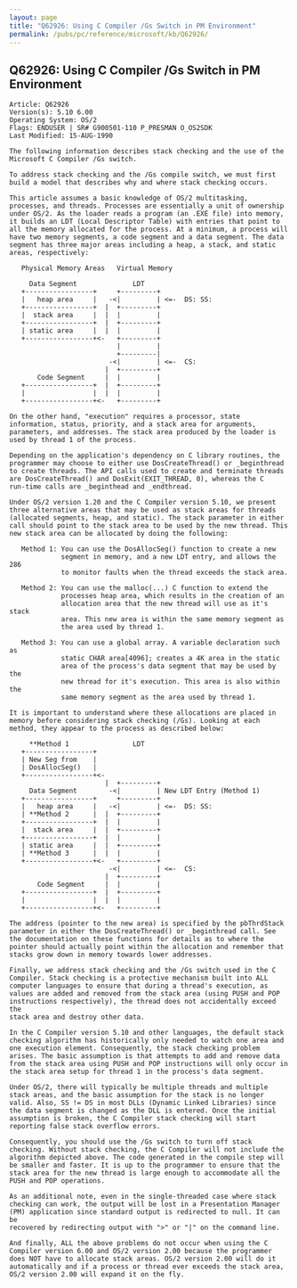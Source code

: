 ```yaml
---
layout: page
title: "Q62926: Using C Compiler /Gs Switch in PM Environment"
permalink: /pubs/pc/reference/microsoft/kb/Q62926/
---
```


## Q62926: Using C Compiler /Gs Switch in PM Environment

	Article: Q62926
	Version(s): 5.10 6.00
	Operating System: OS/2
	Flags: ENDUSER | SR# G900501-110 P_PRESMAN O_OS2SDK
	Last Modified: 15-AUG-1990
	
	The following information describes stack checking and the use of the
	Microsoft C Compiler /Gs switch.
	
	To address stack checking and the /Gs compile switch, we must first
	build a model that describes why and where stack checking occurs.
	
	This article assumes a basic knowledge of OS/2 multitasking,
	processes, and threads. Processes are essentially a unit of ownership
	under OS/2. As the loader reads a program (an .EXE file) into memory,
	it builds an LDT (Local Descriptor Table) with entries that point to
	all the memory allocated for the process. At a minimum, a process will
	have two memory segments, a code segment and a data segment. The data
	segment has three major areas including a heap, a stack, and static
	areas, respectively:
	
	   Physical Memory Areas   Virtual Memory
	
	     Data Segment              LDT
	   +-----------------+     +---------+
	   |   heap area     |   -<|         | <=-  DS: SS:
	   +-----------------+  |  +---------+
	   |  stack area     |  |  |         |
	   +-----------------+  |  +---------+
	   | static area     |  |  |         |
	   +-----------------+<-   +---------+
	                           |         |
	                           +---------|
	                         -<|         | <=-  CS:
	                        |  +---------+
	       Code Segment     |  |         |
	   +-----------------+  |  +---------+
	   |                 |  |  |         |
	   +-----------------+<-   +---------+
	
	On the other hand, "execution" requires a processor, state
	information, status, priority, and a stack area for arguments,
	parameters, and addresses. The stack area produced by the loader is
	used by thread 1 of the process.
	
	Depending on the application's dependency on C library routines, the
	programmer may choose to either use DosCreateThread() or _beginthread
	to create threads. The API calls used to create and terminate threads
	are DosCreateThread() and DosExit(EXIT_THREAD, 0), whereas the C
	run-time calls are _beginthead and _endthread.
	
	Under OS/2 version 1.20 and the C Compiler version 5.10, we present
	three alternative areas that may be used as stack areas for threads
	(allocated segments, heap, and static). The stack parameter in either
	call should point to the stack area to be used by the new thread. This
	new stack area can be allocated by doing the following:
	
	   Method 1: You can use the DosAllocSeg() function to create a new
	             segment in memory, and a new LDT entry, and allows the 286
	             to monitor faults when the thread exceeds the stack area.
	
	   Method 2: You can use the malloc(...) C function to extend the
	             processes heap area, which results in the creation of an
	             allocation area that the new thread will use as it's stack
	             area. This new area is within the same memory segment as
	             the area used by thread 1.
	
	   Method 3: You can use a global array. A variable declaration such as
	             static CHAR area[4096]; creates a 4K area in the static
	             area of the process's data segment that may be used by the
	             new thread for it's execution. This area is also within the
	             same memory segment as the area used by thread 1.
	
	It is important to understand where these allocations are placed in
	memory before considering stack checking (/Gs). Looking at each
	method, they appear to the process as described below:
	
	     **Method 1                LDT
	   +-----------------+
	   | New Seg from    |
	   | DosAllocSeg()   |
	   +-----------------+<-
	                        |  +---------+
	     Data Segment        -<|         | New LDT Entry (Method 1)
	   +-----------------+     +---------+
	   |   heap area     |   -<|         | <=-  DS: SS:
	   | **Method 2      |  |  +---------+
	   +-----------------+  |  |         |
	   |  stack area     |  |  +---------+
	   +-----------------+  |  |         |
	   | static area     |  |  +---------+
	   | **Method 3      |  |  |         |
	   +-----------------+<-   +---------+
	                         -<|         | <=-  CS:
	                        |  +---------+
	       Code Segment     |  |         |
	   +-----------------+  |  +---------+
	   |                 |  |  |         |
	   +-----------------+<-   +---------+
	
	The address (pointer to the new area) is specified by the pbThrdStack
	parameter in either the DosCreateThread() or _beginthread call. See
	the documentation on these functions for details as to where the
	pointer should actually point within the allocation and remember that
	stacks grow down in memory towards lower addresses.
	
	Finally, we address stack checking and the /Gs switch used in the C
	Compiler. Stack checking is a protective mechanism built into ALL
	computer languages to ensure that during a thread's execution, as
	values are added and removed from the stack area (using PUSH and POP
	instructions respectively), the thread does not accidentally exceed the
	stack area and destroy other data.
	
	In the C Compiler version 5.10 and other languages, the default stack
	checking algorithm has historically only needed to watch one area and
	one execution element. Consequently, the stack checking problem
	arises. The basic assumption is that attempts to add and remove data
	from the stack area using PUSH and POP instructions will only occur in
	the stack area setup for thread 1 in the process's data segment.
	
	Under OS/2, there will typically be multiple threads and multiple
	stack areas, and the basic assumption for the stack is no longer
	valid. Also, SS != DS in most DLLs (Dynamic Linked Libraries) since
	the data segment is changed as the DLL is entered. Once the initial
	assumption is broken, the C Compiler stack checking will start
	reporting false stack overflow errors.
	
	Consequently, you should use the /Gs switch to turn off stack
	checking. Without stack checking, the C Compiler will not include the
	algorithm depicted above. The code generated in the compile step will
	be smaller and faster. It is up to the programmer to ensure that the
	stack area for the new thread is large enough to accommodate all the
	PUSH and POP operations.
	
	As an additional note, even in the single-threaded case where stack
	checking can work, the output will be lost in a Presentation Manager
	(PM) application since standard output is redirected to null. It can be
	recovered by redirecting output with ">" or "|" on the command line.
	
	And finally, ALL the above problems do not occur when using the C
	Compiler version 6.00 and OS/2 version 2.00 because the programmer
	does NOT have to allocate stack areas. OS/2 version 2.00 will do it
	automatically and if a process or thread ever exceeds the stack area,
	OS/2 version 2.00 will expand it on the fly.
